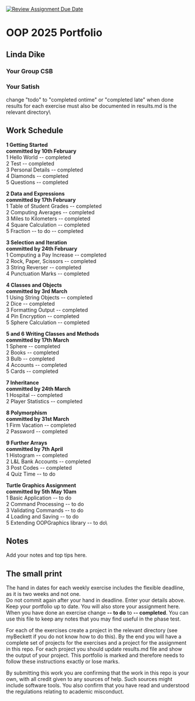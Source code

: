 [![Review Assignment Due Date](https://classroom.github.com/assets/deadline-readme-button-22041afd0340ce965d47ae6ef1cefeee28c7c493a6346c4f15d667ab976d596c.svg)](https://classroom.github.com/a/-m6joVjf)

# OOP 2025 Portfolio
## Linda Dike
### Your Group CSB  
### Your Satish 

change "todo" to "completed ontime" or "completed late" when done\
results for each exercise must also be documented in results.md is the relevant directory\

## Work Schedule
**1 Getting Started**\
**committed by 10th February**\
1 Hello World        -- completed\
2 Test               --  completed\
3 Personal Details   --  completed\
4 Diamonds           --  completed\
5 Questions          --  completed

**2 Data and Expressions**\
**committed by 17th February**\
1 Table of Student Grades  --  completed\
2 Computing Averages       --  completed\
3 Miles to Kilometers      --  completed\
4 Square Calculation       --  completed\
5 Fraction -- to do        --  completed

**3 Selection and Iteration**\
**committed by 24th February**\
1 Computing a Pay Increase   --  completed\
2 Rock, Paper, Scissors      --  completed\
3 String Reverser            --  completed\
4 Punctuation Marks          --  completed

**4 Classes and Objects**\
**committed by 3rd March**\
1 Using String Objects     --  completed\
2 Dice                     --  completed\
3 Formatting Output        --  completed\
4 Pin Encryption           --  completed\
5 Sphere Calculation       --  completed

**5 and 6 Writing Classes and Methods**\
**committed by 17th March**\
1 Sphere       --  completed\
2 Books        --  completed\
3 Bulb         --  completed\
4 Accounts     --  completed\
5 Cards        --  completed

**7 Inheritance**\
**committed by 24th March**\
1 Hospital            -- completed\
2 Player Statistics   -- completed

**8 Polymorphism**\
**committed by 31st March**\
1 Firm Vacation           -- completed\
2 Password                -- completed

**9 Further Arrays**\
**committed by 7th April**\
1 Histogram             -- completed\
2 L&L Bank Accounts     -- completed\
3 Post Codes            -- completed\
4 Quiz Time             -- to do

**Turtle Graphics Assignment**\
**committed by 5th May 10am**\
1 Basic Application           -- to do\
2 Command Processing          -- to do\
3 Validating Commands        -- to do\
4 Loading and Saving          -- to do\
5 Extending OOPGraphics library    -- to do\

## Notes
Add your notes and top tips here.

## The small print
The hand in dates for each weekly exercise includes the flexible deadline, as it is two weeks and not one.\
Do not commit again after your hand in deadline.
Enter your details above. Keep your portfolio up to date. You will also store your assignment here.
When you have done an exercise change **-- to do** to **-- completed**.
You can use this file to keep any notes that you may find useful in the phase test.

For each of the exercises create a project in the relevant directory (see myBeckett if you do not know how to do this).
By the end you will have a complete set of projects for the exercises and a project for the assignment in this repo.
For each project you should update results.md file and show the output of your project.
This portfolio is marked and therefore needs to follow these instructions exactly or lose marks.

By submitting this work you are confirming that the work in this repo is your own, with all credit given to any sources of help. Such sources might include software tools.
You also confirm that you have read and understood the regulations relating to academic misconduct.

